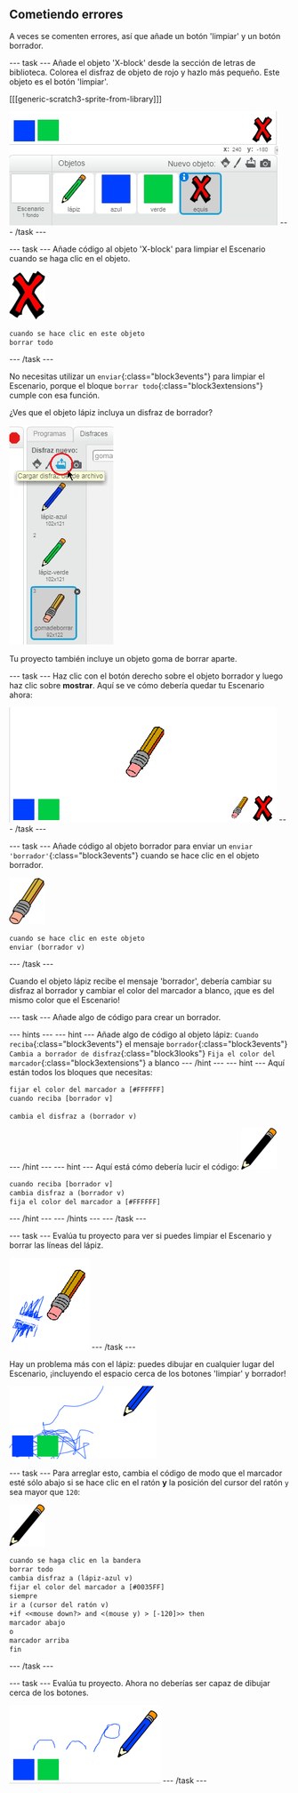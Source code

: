 ## Cometiendo errores

A veces se comenten errores, así que añade un botón 'limpiar' y un botón borrador.

\--- task \--- Añade el objeto 'X-block' desde la sección de letras de biblioteca. Colorea el disfraz de objeto de rojo y hazlo más pequeño. Este objeto es el botón 'limpiar'.

[[[generic-scratch3-sprite-from-library]]]

![screenshot](images/paint-x.png) \--- /task \---

\--- task \--- Añade código al objeto 'X-block' para limpiar el Escenario cuando se haga clic en el objeto.

![cruz](images/cross.png)

```blocks3
cuando se hace clic en este objeto
borrar todo
```

\--- /task \---

No necesitas utilizar un `enviar`{:class="block3events"} para limpiar el Escenario, porque el bloque `borrar todo`{:class="block3extensions"} cumple con esa función.

¿Ves que el objeto lápiz incluya un disfraz de borrador?

![screenshot](images/paint-eraser-costume.png)

Tu proyecto también incluye un objeto goma de borrar aparte.

\--- task \--- Haz clic con el botón derecho sobre el objeto borrador y luego haz clic sobre **mostrar**. Aquí se ve cómo debería quedar tu Escenario ahora:

![screenshot](images/paint-eraser-stage.png) \--- /task \---

\--- task \--- Añade código al objeto borrador para enviar un `enviar 'borrador'`{:class="block3events"} cuando se hace clic en el objeto borrador.

![borrador](images/eraser.png)

```blocks3
cuando se hace clic en este objeto
enviar (borrador v)
```

\--- /task \---

Cuando el objeto lápiz recibe el mensaje 'borrador', debería cambiar su disfraz al borrador y cambiar el color del marcador a blanco, ¡que es del mismo color que el Escenario!

\--- task \--- Añade algo de código para crear un borrador.

\--- hints \--- \--- hint \--- Añade algo de código al objeto lápiz: `Cuando reciba`{:class="block3events"} el mensaje `borrador`{:class="block3events"} `Cambia a borrador de disfraz`{:class="block3looks"} `Fija el color del marcador`{:class="block3extensions"} a blanco \--- /hint \--- \--- hint \--- Aquí están todos los bloques que necesitas:

```blocks3
fijar el color del marcador a [#FFFFFF]
cuando reciba [borrador v]

cambia el disfraz a (borrador v)
```

\--- /hint \--- \--- hint \--- Aquí está cómo debería lucir el código: ![lápiz](images/pencil.png)

```blocks3
cuando reciba [borrador v]
cambia disfraz a (borrador v)
fija el color del marcador a [#FFFFFF]
```

\--- /hint \--- \--- /hints \--- \--- /task \---

\--- task \--- Evalúa tu proyecto para ver si puedes limpiar el Escenario y borrar las líneas del lápiz.

![screenshot](images/paint-erase-test.png) \--- /task \---

Hay un problema más con el lápiz: puedes dibujar en cualquier lugar del Escenario, ¡incluyendo el espacio cerca de los botones 'limpiar' y borrador!

![captura de pantalla](images/paint-draw-problem.png)

\--- task \--- Para arreglar esto, cambia el código de modo que el marcador esté sólo abajo si se hace clic en el ratón **y** la posición del cursor del ratón `y` sea mayor que `120`:

![lápiz](images/pencil.png)

```blocks3
cuando se haga clic en la bandera
borrar todo
cambia disfraz a (lápiz-azul v)
fijar el color del marcador a [#0035FF]
siempre
ir a (cursor del ratón v)
+if <<mouse down?> and <(mouse y) > [-120]>> then 
marcador abajo
o
marcador arriba
fin
```

\--- /task \---

\--- task \--- Evalúa tu proyecto. Ahora no deberías ser capaz de dibujar cerca de los botones.

![captura de pantalla](images/paint-fixed.png) \--- /task \---